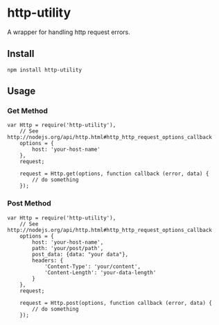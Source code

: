 http-utility
============

A wrapper for handling http request errors.

## Install

```
npm install http-utility
```

## Usage

### Get Method

```
var Http = require('http-utility'),
    // See http://nodejs.org/api/http.html#http_http_request_options_callback
    options = {
        host: 'your-host-name'
    },
    request;

    request = Http.get(options, function callback (error, data) {
        // do something
    });
```

### Post Method

```
var Http = require('http-utility'),
    // See http://nodejs.org/api/http.html#http_http_request_options_callback
    options = {
        host: 'your-host-name',
        path: 'your/post/path',
        post_data: {data: "your data"},
        headers: {
            'Content-Type': 'your/content',
            'Content-Length': 'your-data-length'
        }
    },
    request;

    request = Http.post(options, function callback (error, data) {
        // do something
    });
```
